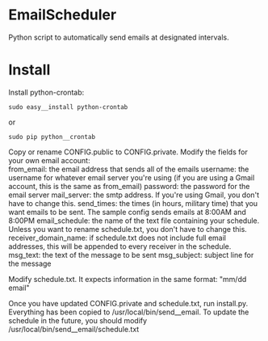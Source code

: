 EmailScheduler
==============

Python script to automatically send emails at designated intervals.


Install
=============
Install python-crontab:
```
sudo easy__install python-crontab
```
or
```
sudo pip python__crontab
```

Copy or rename CONFIG.public to CONFIG.private. Modify the fields for your own email account:\
from_email: the email address that sends all of the emails
username: the username for whatever email server you're using (if you are using a Gmail account, this is the same as from_email)
password: the password for the email server
mail_server: the smtp address. If you're using Gmail, you don't have to change this.
send_times: the times (in hours, military time) that you want emails to be sent. The sample config sends emails at 8:00AM and 8:00PM
email_schedule: the name of the text file containing your schedule. Unless you want to rename schedule.txt, you don't have to change this.
receiver_domain_name: if schedule.txt does not include full email addresses, this will be appended to every receiver in the schedule.
msg_text: the text of the message to be sent
msg_subject: subject line for the message

Modify schedule.txt. It expects information in the same format: "mm/dd	email"

Once you have updated CONFIG.private and schedule.txt, run install.py. Everything has been copied to /usr/local/bin/send__email. To update the schedule in the future, you should modify /usr/local/bin/send__email/schedule.txt